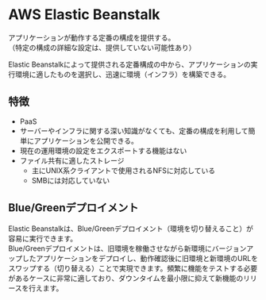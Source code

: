 # AWS Elastic Beanstalk
アプリケーションが動作する定番の構成を提供する。  
（特定の構成の詳細な設定は、提供していない可能性あり）

Elastic Beanstalkによって提供される定番構成の中から、アプリケーションの実行環境に適したものを選択し、迅速に環境（インフラ）を構築できる。

## 特徴
* PaaS
* サーバーやインフラに関する深い知識がなくても、定番の構成を利用して簡単にアプリケーションを公開できる。
* 現在の運用環境の設定をエクスポートする機能はない
* ファイル共有に適したストレージ
  * 主にUNIX系クライアントで使用されるNFSに対応している
  * SMBには対応していない

## Blue/Greenデプロイメント
Elastic Beanstalkは、Blue/Greenデプロイメント（環境を切り替えること）が容易に実行できます。  
Blue/Greenデプロイメントは、旧環境を稼働させながら新環境にバージョンアップしたアプリケーションをデプロイし、動作確認後に旧環境と新環境のURLをスワップする（切り替える）ことで実現できます。頻繁に機能をテストする必要があるケースに非常に適しており、ダウンタイムを最小限に抑えて新機能のリリースを行えます。
